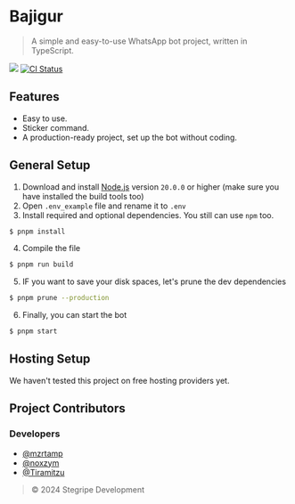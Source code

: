 # Bajigur

> A simple and easy-to-use WhatsApp bot project, written in TypeScript.

<img src="https://badgen.net/badge/icon/typescript?icon=typescript&label">
<a href="https://github.com/stegripe/bajugur/actions?query=workflow%3A%22Lint+code+and+compile+setup+script%22"><img src="https://github.com/stegripe/bajigur/workflows/Lint%20code%20and%20compile%20setup%20script/badge.svg" alt="CI Status" /></a>

## Features
- Easy to use.
- Sticker command.
- A production-ready project, set up the bot without coding.

## General Setup
1. Download and install [Node.js](https://nodejs.org) version `20.0.0` or higher (make sure you have installed the build tools too)
2. Open `.env_example` file and rename it to `.env`
3. Install required and optional dependencies. You still can use `npm` too.
```sh
$ pnpm install
```
4. Compile the file
```sh
$ pnpm run build
```
5. IF you want to save your disk spaces, let's prune the dev dependencies
```sh
$ pnpm prune --production
```
6. Finally, you can start the bot
```sh
$ pnpm start
```

## Hosting Setup

We haven't tested this project on free hosting providers yet.

## Project Contributors

### Developers
- [@mzrtamp](https://github.com/mzrtamp)
- [@noxzym](https://github.com/noxzym)
- [@Tiramitzu](https://github.com/Tiramitzu)

> © 2024 Stegripe Development
